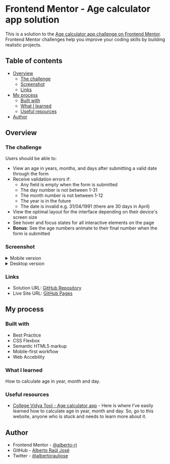 # Frontend Mentor - Age calculator app solution

This is a solution to the [Age calculator app challenge on Frontend Mentor](https://www.frontendmentor.io/challenges/age-calculator-app-dF9DFFpj-Q). Frontend Mentor challenges help you improve your coding skills by building realistic projects.

## Table of contents

- [Overview](#overview)
  - [The challenge](#the-challenge)
  - [Screenshot](#screenshot)
  - [Links](#links)
- [My process](#my-process)
  - [Built with](#built-with)
  - [What I learned](#what-i-learned)
  - [Useful resources](#useful-resources)
- [Author](#author)

## Overview

### The challenge

Users should be able to:

- View an age in years, months, and days after submitting a valid date through the form
- Receive validation errors if:
  - Any field is empty when the form is submitted
  - The day number is not between 1-31
  - The month number is not between 1-12
  - The year is in the future
  - The date is invalid e.g. 31/04/1991 (there are 30 days in April)
- View the optimal layout for the interface depending on their device's screen size
- See hover and focus states for all interactive elements on the page
- **Bonus**: See the age numbers animate to their final number when the form is submitted

### Screenshot

<details>
  <summary>Mobile version</summary>
  <img alt="Mobile version screenshot" src="./design/solution-mobile.png">
</details>

<details>
  <summary>Desktop version</summary>
  <img alt="Desktop version screenshot" src="./design/solution-desktop.png">
</details>

### Links

- Solution URL: [GitHub Repository](https://github.com/alberto-rj/age-calculator-app)
- Live Site URL: [GitHub Pages](https://alberto-rj/age-calculator-app.github.io)

## My process

### Built with

- Best Practice
- CSS Flexbox
- Semantic HTML5 markup
- Mobile-first workflow
- Web Accebility

### What I learned

How to calculate age in year, month and day.

### Useful resources

- [College Vidya Tool - Age calculator app](https://collegevidya.com/tool/age-calculator) - Here is where I've easily learned how to calculate age in year, month and day. So, go to this website, anyone who is stuck and needs to learn more about it.

## Author

- Frontend Mentor - [@alberto-rj](https://www.frontendmentor.io/profile/alberto-rj)
- GitHub - [Alberto Raúl José](https://www.github.com/alberto-rj.com)
- Twitter - [@albertorauljose](https://www.twitter.com/albertorauljose)

